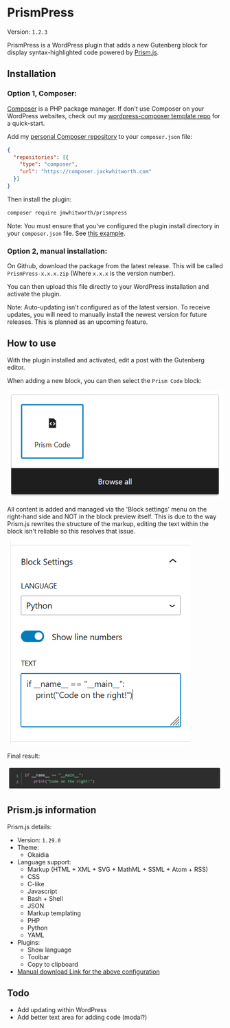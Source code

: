 # PrismPress

Version: `1.2.3`

PrismPress is a WordPress plugin that adds a new Gutenberg block for display syntax-highlighted code powered by [Prism.js](https://prismjs.com/index.html).

## Installation

### Option 1, Composer:

[Composer](https://getcomposer.org/) is a PHP package manager. If don't use Composer on your WordPress websites, check out my [wordpress-composer template repo](https://github.com/jmwhitworth/wordpress-composer) for a quick-start.

Add my [personal Composer repository](https://composer.jackwhitworth.com/) to your `composer.json` file:

```json
{
  "repositories": [{
    "type": "composer",
    "url": "https://composer.jackwhitworth.com"
  }]
}
```

Then install the plugin:

```bash
composer require jmwhitworth/prismpress
```

Note: You must ensure that you've configured the plugin install directory in your `composer.json` file. See [this example](https://github.com/jmwhitworth/wordpress-composer/blob/main/composer.json#L12).

### Option 2, manual installation:

On Github, download the package from the latest release. This will be called `PrismPress-x.x.x.zip` (Where `x.x.x` is the version number).

You can then upload this file directly to your WordPress installation and activate the plugin.

Note: Auto-updating isn't configured as of the latest version. To receive updates, you will need to manually install the newest version for future releases. This is planned as an upcoming feature.

## How to use

With the plugin installed and activated, edit a post with the Gutenberg editor.

When adding a new block, you can then select the `Prism Code` block:

![Alt text](images/readme1.png)

All content is added and managed via the 'Block settings' menu on the right-hand side and NOT in the block preview itself. This is due to the way Prism.js rewrites the structure of the markup, editing the text within the block isn't reliable so this resolves that issue.

![Alt text](images/readme2.png)

Final result:

![Alt text](images/readme3.png)

## Prism.js information

Prism.js details:
- Version: `1.29.0`
- Theme:
  - Okaidia
- Language support:
  - Markup (HTML + XML + SVG + MathML + SSML + Atom + RSS)
  - CSS
  - C-like
  - Javascript
  - Bash + Shell
  - JSON
  - Markup templating
  - PHP
  - Python
  - YAML
- Plugins:
  - Show language
  - Toolbar
  - Copy to clipboard
- [Manual download Link for the above configuration](https://prismjs.com/download.html#themes=prism-okaidia&languages=markup+css+clike+javascript+bash+json+markup-templating+php+python&plugins=line-numbers+show-language+toolbar+copy-to-clipboard)

## Todo

- Add updating within WordPress
- Add better text area for adding code (modal?)